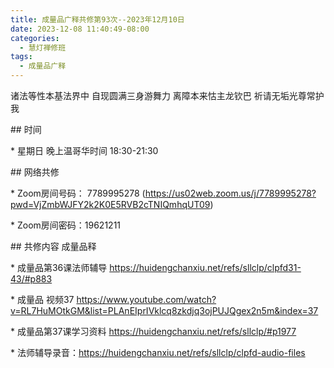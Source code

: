 ```yaml
---
title: 成量品广释共修第93次--2023年12月10日
date: 2023-12-08 11:40:49-08:00
categories:
  - 慧灯禅修班
tags:
  - 成量品广释
---
```

诸法等性本基法界中 自现圆满三身游舞力 离障本来怙主龙钦巴 祈请无垢光尊常护我



\## 时间

\* 星期日 晚上温哥华时间 18:30-21:30

\## 网络共修

\* Zoom房间号码： 7789995278 (https://us02web.zoom.us/j/7789995278?pwd=VjZmbWJFY2k2K0E5RVB2cTNIQmhqUT09)

\* Zoom房间密码：19621211

\## 共修内容 成量品释







\* 成量品第36课法师辅导 https://huidengchanxiu.net/refs/sllclp/clpfd31-43/#p883

\* 成量品 视频37 https://www.youtube.com/watch?v=RL7HuMOtkGM&list=PLAnEIprIVklcq8zkdjq3ojPUJQgex2n5m&index=37

\* 成量品第37课学习资料 https://huidengchanxiu.net/refs/sllclp/#p1977





\* 法师辅导录音：https://huidengchanxiu.net/refs/sllclp/clpfd-audio-files